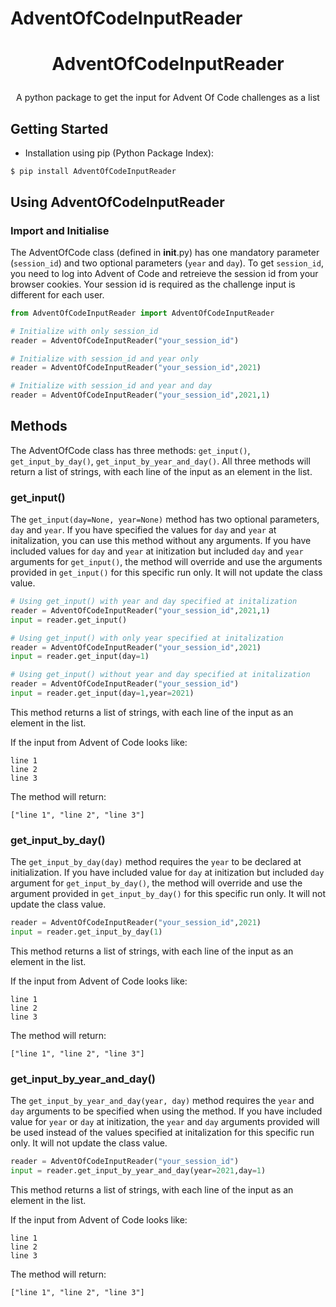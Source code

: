 # AdventOfCodeInputReader

# <p align="center">AdventOfCodeInputReader</p>

<p align="center">A python package to get the input for Advent Of Code challenges as a list</p>

## Getting Started

* Installation using pip (Python Package Index):

```
$ pip install AdventOfCodeInputReader
```

## Using AdventOfCodeInputReader

### Import and Initialise

The AdventOfCode class (defined in __init__.py) has one mandatory parameter (`session_id`) and two optional parameters (`year` and `day`). To get `session_id`, you need to log into Advent of Code and retreieve the session id from your browser cookies. Your session id is required as the challenge input is different for each user.

```python
from AdventOfCodeInputReader import AdventOfCodeInputReader

# Initialize with only session_id
reader = AdventOfCodeInputReader("your_session_id")

# Initialize with session_id and year only
reader = AdventOfCodeInputReader("your_session_id",2021)

# Initialize with session_id and year and day
reader = AdventOfCodeInputReader("your_session_id",2021,1)

```

## Methods

The AdventOfCode class has three methods: `get_input()`, `get_input_by_day()`, `get_input_by_year_and_day()`. All three methods will return a list of strings, with each line of the input as an element in the list.

### get_input()

The `get_input(day=None, year=None)` method has two optional parameters, `day` and `year`. If you have specified the values for `day` and `year` at initalization, you can use this method without any arguments. If you have included values for `day` and `year` at initization but included `day` and `year` arguments for `get_input()`, the method will override and use the arguments provided in `get_input()` for this specific run only. It will not update the class value.

```python
# Using get_input() with year and day specified at initalization
reader = AdventOfCodeInputReader("your_session_id",2021,1)
input = reader.get_input()

# Using get_input() with only year specified at initalization
reader = AdventOfCodeInputReader("your_session_id",2021)
input = reader.get_input(day=1)

# Using get_input() without year and day specified at initalization
reader = AdventOfCodeInputReader("your_session_id")
input = reader.get_input(day=1,year=2021)

```

This method returns a list of strings, with each line of the input as an element in the list.

If the input from Advent of Code looks like:
```
line 1
line 2
line 3
```
The method will return:
```
["line 1", "line 2", "line 3"]
```

### get_input_by_day()

The `get_input_by_day(day)` method requires the `year` to be declared at initialization. If you have included value for `day` at initization but included `day` argument for `get_input_by_day()`, the method will override and use the argument provided in `get_input_by_day()` for this specific run only. It will not update the class value.

```python
reader = AdventOfCodeInputReader("your_session_id",2021)
input = reader.get_input_by_day(1)

```

This method returns a list of strings, with each line of the input as an element in the list.

If the input from Advent of Code looks like:
```
line 1
line 2
line 3
```
The method will return:
```
["line 1", "line 2", "line 3"]
```

### get_input_by_year_and_day()

The `get_input_by_year_and_day(year, day)` method requires the `year` and `day` arguments to be specified when using the method. If you have included value for `year` or `day` at initization, the `year` and `day` arguments provided will be used instead of the values specified at initalization for this specific run only. It will not update the class value.

```python
reader = AdventOfCodeInputReader("your_session_id")
input = reader.get_input_by_year_and_day(year=2021,day=1)

```

This method returns a list of strings, with each line of the input as an element in the list.

If the input from Advent of Code looks like:
```
line 1
line 2
line 3
```
The method will return:
```
["line 1", "line 2", "line 3"]
```